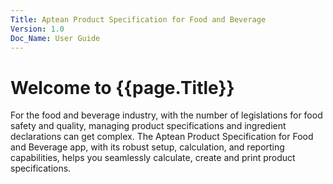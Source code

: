```yaml
---
Title: Aptean Product Specification for Food and Beverage
Version: 1.0
Doc_Name: User Guide
---
```


# Welcome to {{page.Title}}

For the food and beverage industry, with the number of legislations for food safety and quality, managing product specifications and ingredient declarations can get complex.
The Aptean Product Specification for Food and Beverage app, with its robust setup, calculation, and reporting capabilities, helps you seamlessly calculate, create and print product specifications.

